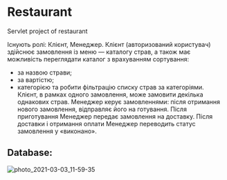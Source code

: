 # Restaurant
Servlet project of restaurant

Існують ролі: Клієнт, Менеджер.
Клієнт (авторизований користувач) здійснює замовлення із меню — каталогу страв, а також має можливість переглядати каталог з врахуванням сортування:
- за назвою страви;
- за вартістю;
- категорією
та робити фільтрацію списку страв за категоріями. Клієнт, в рамках одного замовлення, може замовити декілька однакових страв.
Менеджер керує замовленнями: після отримання нового замовлення, відправляє його на готування. Після приготування Менеджер передає замовлення на доставку. Після  доставки і отримання оплати Менеджер переводить статус замовлення у «виконано».

## Database:
![photo_2021-03-03_11-59-35](https://user-images.githubusercontent.com/69360739/109788483-09c69280-7c18-11eb-9081-df4cdede9a93.jpg)

